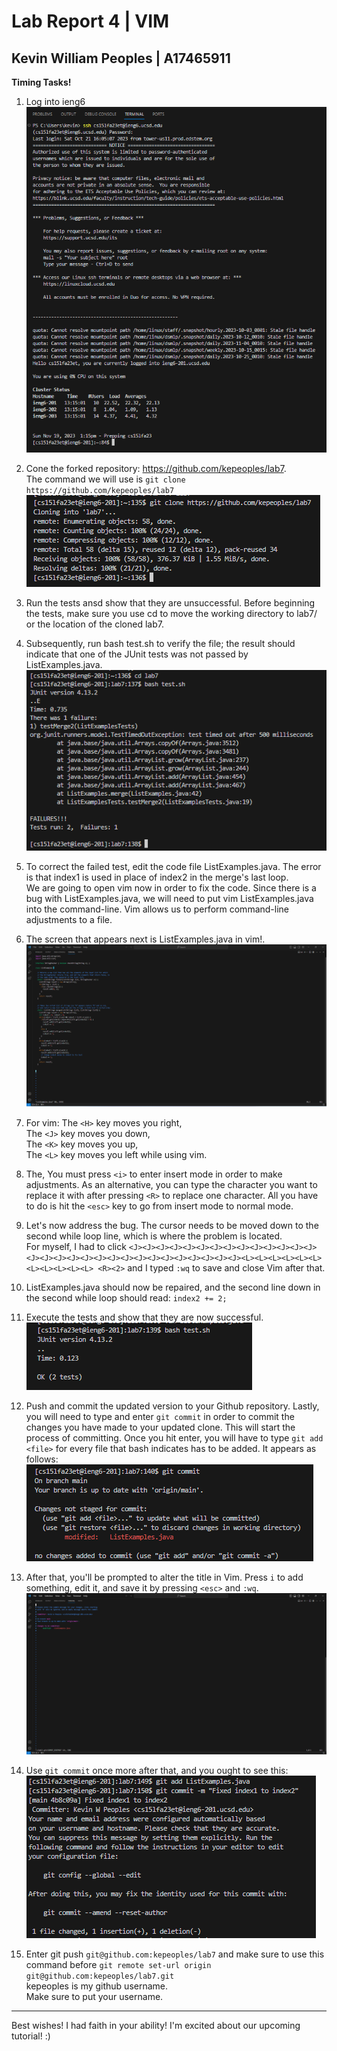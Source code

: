 # Lab Report 4 | VIM
## Kevin William Peoples | A17465911

**Timing Tasks!**
1) Log into ieng6  
![Imag1](sshLogin.png)
2) Cone the forked repository:  https://github.com/kepeoples/lab7.  
The command we will use is   ```git clone  https://github.com/kepeoples/lab7```
![Image2](CloneRepo.png)
3) Run the tests ansd show that they are unsuccessful. Before beginning the tests, make sure you use cd to move the working directory to lab7/ or the location of the cloned lab7.  
4) Subsequently, run bash test.sh to verify the file; the result should indicate that one of the JUnit tests was not passed by ListExamples.java.  
![Image3](TestsFail.png)
5) To correct the failed test, edit the code file ListExamples.java. The error is that index1 is used in place of index2 in the merge's last loop.   
We are going to open vim now in order to fix the code. Since there is a bug with ListExamples.java, we will need to put vim ListExamples.java into the command-line. Vim allows us to perform command-line adjustments to a file.
6) The screen that appears next is ListExamples.java in vim!.
![Image4](Vim.png)
7) For vim:
The ```<H>``` key moves you right,       
The ```<J>``` key moves you down,      
The ```<K>``` key moves you up,      
The ```<L>``` key moves you left while using vim.
8) The, You must press ```<i>``` to enter insert mode in order to make adjustments.  As an alternative, you can type the character you want to replace it with after pressing ```<R>``` to replace one character.  All you have to do is hit the ```<esc>``` key to go from insert mode to normal mode.    
9) Let's now address the bug. The cursor needs to be moved down to the second while loop line, which is where the problem is located.  
For myself, I had to click ```<J><J><J><J><J><J><J><J><J><J><J><J><J><J><J><J><J><J><J><J><J><J><J><J><J><J><J><J><J><J><L><L><L><L><L><L><L><L><L><L><L> <R><2>``` and I typed ```:wq``` to save and close Vim after that.
10) ListExamples.java should now be repaired, and the second line down in the second while loop should read: ```index2 += 2;```
11) Execute the tests and show that they are now successful.  
![Image5](TestsRunninOK.png)   
12) Push and commit the updated version to your Github repository.
Lastly, you will need to type and enter ```git commit``` in order to commit the changes you have made to your updated clone. This will start the process of committing. Once you hit enter, you will have to type ```git add <file>``` for every file that bash indicates has to be added. It appears as follows:
![Image6](gitCommit.png)

13) After that, you'll be prompted to alter the title in Vim. Press ```i``` to add something, edit it, and save it by pressing ```<esc>``` and ```:wq```.
![Image8](gitaddPics.png)
14) Use ```git commit``` once more after that, and you ought to see this:   
![Imag7](gitChanged.png)
15) Enter git push ```git@github.com:kepeoples/lab7``` and make sure to use this command before ```git remote set-url origin git@github.com:kepeoples/lab7.git```        
kepeoples is my github username.   
Make sure to put your username.

---
Best wishes! I had faith in your ability! I'm excited about our upcoming tutorial! :)

